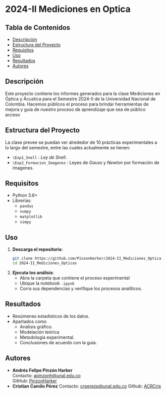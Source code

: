 
# 2024-II Mediciones en Optica

## Tabla de Contenidos
- [Descripción](#descripción)
- [Estructura del Proyecto](#estructura-del-proyecto)
- [Requisitos](#requisitos)
- [Uso](#uso)
- [Resultados](#resultados)
- [Autores](#autores)

## Descripción
Este proyecto contiene los informes generados para la clase Mediciones en Óptica y Ácustica para el Semestre 2024-II de la Universidad Nacional de Colombia. Hacemos públicos el proceso para brindar herramientas de mejora y guía de nuestro proceso de aprendizaje que sea de público acceso



## Estructura del Proyecto
La clase prevee se puedan ver alrededor de 10 prácticas experimentales a lo largo del semestre, entre las cuales actualmente se tienen:
- `\Exp1_Snell` : *Ley de Snell*.
- `\Exp2_Formacion_Imagenes` : Leyes de *Gauss* y *Newton* por formación de imagenes.


## Requisitos
- Python 3.8+
- Librerías:
  - `pandas`
  - `numpy`
  - `matplotlib`
  - `simpy`

## Uso
1. **Descarga el repositorio**:
   ```bash
   git clone https://github.com/PinzonHarker/2024-II_Mediciones_Opticas.git
   cd 2024-II_Mediciones_Opticas
   ```
2. **Ejecuta los análisis**:
   - Abra la carpeta que contiene el proceso experimental
   - Ubique la notebook `.ipynb`
   - Corra sus dependencias y verifique los procesos analíticos.

## Resultados
- Resúmenes estadísticos de los datos.
- Apartados como
  - Análisis gráfico.
  - Modelación teórica
  - Metodología experimental.
  - Conclusiones de acuerdo con la guía.


## Autores
- **Andrés Felipe Pinzón Harker**  
  Contacto: [apinzonh@unal.edu.co](mailto:apinzonh@unal.edu.co)  
  GitHub: [PinzonHarker](https://github.com/PinzonHarker)
- **Cristian Camilo Pérez**
  Contacto: [crperezp@unal.edu.co](mailto:crperezp@unal.edu.co)
  Github: [ACRCris](https://github.com/ACRCris)